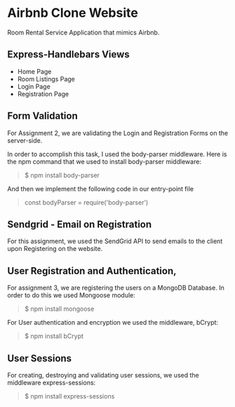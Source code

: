 # Airbnb Clone Website
Room Rental Service Application that mimics Airbnb.

##  Express-Handlebars Views
* Home Page
* Room Listings Page
* Login Page
* Registration Page

## Form Validation
For Assignment 2, we are validating the Login and Registration Forms on the server-side.

In order to accomplish this task, I used the body-parser middleware. Here is the npm command
that we used to install body-parser middleware:
> $ npm install body-parser

And then we implement the following code in our entry-point file
>  const bodyParser = require('body-parser')

## Sendgrid - Email on Registration
For this assignment, we used the SendGrid API to send emails to the client
upon Registering on the website. 


## User Registration and Authentication, 
For assignment 3, we are registering the users on a MongoDB Database. In order to do this we used Mongoose module:
>$ npm install mongoose

For User authentication and encryption we used the middleware, bCrypt:
>$ npm install bCrypt

## User Sessions
For creating, destroying and validating user sessions, we used the middleware express-sessions:
>$ npm install express-sessions
